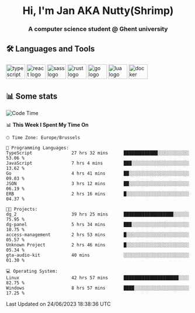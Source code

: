 <h1 align="center">Hi, I'm Jan AKA Nutty(Shrimp)</h1>
<h3 align="center">A computer science student @ Ghent university</h3>

<h2 align="left">🛠️ Languages and Tools</h2>

###

<div align="left">
  <img src="https://cdn.jsdelivr.net/gh/devicons/devicon/icons/typescript/typescript-original.svg" height="40" width="52" alt="typescript logo"  />
  <img src="https://cdn.jsdelivr.net/gh/devicons/devicon/icons/react/react-original.svg" height="40" width="52" alt="react logo"  />
  <img src="https://cdn.jsdelivr.net/gh/devicons/devicon/icons/sass/sass-original.svg" height="40" width="52" alt="sass logo"  />
  <img src="https://cdn.jsdelivr.net/gh/devicons/devicon/icons/rust/rust-plain.svg" height="40" width="52" alt="rust logo"  />
  <img src="https://cdn.jsdelivr.net/gh/devicons/devicon/icons/go/go-original.svg" height="40" width="52" alt="go logo"  />
  <img src="https://cdn.jsdelivr.net/gh/devicons/devicon/icons/lua/lua-original.svg" height="40" width="52" alt="lua logo"  />
  <img src="https://cdn.jsdelivr.net/gh/devicons/devicon/icons/docker/docker-original.svg" height="40" width="52" alt="docker logo"  />
</div>

<h2>📊 Some stats</h2>

<!--START_SECTION:waka-->
![Code Time](http://img.shields.io/badge/Code%20Time-3%2C371%20hrs%2046%20mins-blue)

📊 **This Week I Spent My Time On** 

```text
🕑︎ Time Zone: Europe/Brussels

💬 Programming Languages: 
TypeScript               27 hrs 32 mins      █████████████░░░░░░░░░░░░   53.06 % 
JavaScript               7 hrs 4 mins        ███░░░░░░░░░░░░░░░░░░░░░░   13.62 % 
Go                       4 hrs 41 mins       ██░░░░░░░░░░░░░░░░░░░░░░░   09.03 % 
JSON                     3 hrs 12 mins       ██░░░░░░░░░░░░░░░░░░░░░░░   06.19 % 
ERB                      2 hrs 16 mins       █░░░░░░░░░░░░░░░░░░░░░░░░   04.37 % 

🐱‍💻 Projects: 
dg_2                     39 hrs 25 mins      ███████████████████░░░░░░   75.95 % 
dg-panel                 5 hrs 34 mins       ███░░░░░░░░░░░░░░░░░░░░░░   10.75 % 
access-management        2 hrs 53 mins       █░░░░░░░░░░░░░░░░░░░░░░░░   05.57 % 
Unknown Project          2 hrs 46 mins       █░░░░░░░░░░░░░░░░░░░░░░░░   05.34 % 
gta-audio-kit            40 mins             ░░░░░░░░░░░░░░░░░░░░░░░░░   01.30 % 

💻 Operating System: 
Linux                    42 hrs 57 mins      █████████████████████░░░░   82.75 % 
Windows                  8 hrs 57 mins       ████░░░░░░░░░░░░░░░░░░░░░   17.25 % 
```


 Last Updated on 24/06/2023 18:38:36 UTC
<!--END_SECTION:waka-->
